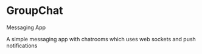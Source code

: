 # GroupChat
Messaging App

A simple messaging app with chatrooms which uses web sockets and push notifications

